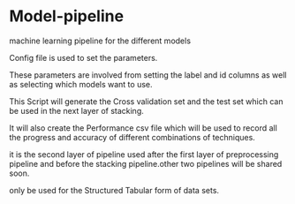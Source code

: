 # Model-pipeline
machine learning pipeline for the different models

Config file is used to set the parameters.

These parameters are involved from setting the label and id columns as well as selecting which models want to use.

This Script will generate the Cross validation set and the test set which can be used in the next layer of stacking.

It will also create the Performance csv file which will be used to record all the progress and accuracy of different combinations of techniques.

it is the second layer of pipeline used after the first layer of preprocessing pipeline and before the stacking pipeline.other two pipelines will be shared soon.

only be used for the Structured Tabular form of data sets.
